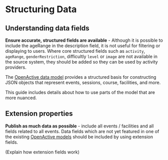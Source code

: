 # Structuring Data

## Understanding data fields

**Ensure accurate, structured fields are available** - Although it is possible to include the ageRange in the description field, it is not useful for filtering or displaying to users. Where core structured fields such as `activity`, `ageRange`, `genderRestriction`, difficultly `level` or `image` are not available in the source system, they should be added so they can be used by activity providers.

The [OpenActive data model](https://developer.openactive.io/models) provides a structured basis for constructing JSON objects that represent events, sessions, course, facilities, and more.

This guide includes details about how to use parts of the model that are more nuanced.

## Extension properties

**Publish as much data as possible** - include all events / facilities and all fields related to all events. Data fields which are not yet featured in one of the existing [OpenActive models](https://developer.openactive.io/models) should be included by using extension fields.

\(Explain how extension fields work\)


